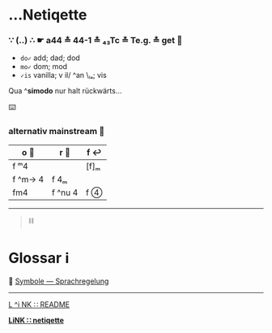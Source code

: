 # …Netiqette

### ∵ (‥) ∴ ☛ a44 ≛ 44-1 ≛ ₄₃Tc ≛ Te.g. ≛ get :popcorn:

* `do✓` add; dad; dod
* `mo✓` dom; mod
* `✓is` vanilla; v il/ ^an \ₗₐ; vis

Qua ^**simodo** nur halt rückwärts…

:keyboard:


### alternativ mainstream :8ball:

|o :repeat_one: |r :checkered_flag: |f :leftwards_arrow_with_hook: |
|--- |-- |-- |
|f ᵐ4 | |[f]ₘ |
|f ^m→ 4 |f 4ₘ | |
|fm4 | f ^nu 4 | f ④ |


---
> :chains:

# Glossar :information_source:

:pregnant_woman: [Symbole — Sprachregelung](./pool/0×UTF-8.md)

---
[L ^i NK ∷ README](./README.md)

**[LiNK ∷ netiqette](./netiqette.md)**
